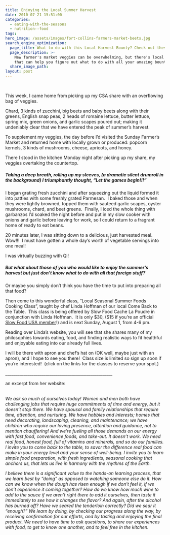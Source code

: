 ```yaml
---
title: Enjoying the Local Summer Harvest
date: 2010-07-21 15:51:00
categories:
  - eating-with-the-seasons
  - nutrition--food
tags:
hero_image: /assets/images/fort-collins-farmers-market-beets.jpg
search_engine_optimization:
  page_title: What to do with this Local Harvest Bounty? Check out these local resources.
  page_description: >-
    New farmer's market veggies can be overwhelming, but there's local resources
    that can help you figure out what to do with all your amazing bounty!
  share_image_path:
layout: post
---
```


<div id="attachment_3583">&nbsp;<p>This week, I came home from picking up my CSA share with an overflowing bag of veggies.</p></div>

Chard, 3 kinds of zucchini, big beets and baby beets along with their greens, English snap peas, 2 heads of romaine lettuce, butter lettuce, spring mix, green onions, and garlic scapes poured out; making it undeniably clear that we have entered the peak of summer’s harvest.

To supplement my veggies, the day before I’d visited the Sunday Farmer’s Market and returned home with locally grown or produced: popcorn kernels, 3 kinds of mushrooms, cheese, apricots, and honey.

There I stood in the kitchen Monday night after picking up my share, my veggies overtaking the countertop.

##### Taking a deep breath, rolling up my sleeves, (a dramatic silent drumroll in the background) I triumphantly thought, “Let the games begin!!!”

I began grating fresh zucchini and after squeezing out the liquid formed it into patties with some freshly grated Parmesan.&nbsp; I baked those and when they were lightly browned, topped them with sauteed garlic scapes, oyster mushrooms, chard, and beet greens.&nbsp; Finally, I iced the whole thing with garbanzos I’d soaked the night before and put in my slow cooker with onions and garlic before leaving for work, so I could return to a fragrant home of ready to eat beans.

20 minutes later, I was sitting down to a delicious, just harvested meal.&nbsp; Wow!!!&nbsp; I must have gotten a whole day’s worth of vegetable servings into one meal!

I was virtually buzzing with Qi!

<div><div><div><h5>But what about those of you who would like to enjoy the summer&rsquo;s harvest but just don&rsquo;t know what to do with all that foreign stuff?</h5><p>Or maybe you simply don&rsquo;t think you have the time to put into preparing all that food?</p></div><p>Then come to this wonderful class, &ldquo;Local Seasonal Summer Foods Cooking Class&rdquo;, taught by chef Linda Hoffman of our local Come Back to the Table.&nbsp; This class is being offered by Slow Food Cache La Poudre in conjunction with Linda Hoffman.&nbsp; It is only $30, ($15 if you&rsquo;re an official <a target="_blank" rel="noopener" href="http://r20.rs6.net/tn.jsp?llr=lem6kddab&amp;et=1103577260200&amp;s=0&amp;e=001f2QVM2Mr0Mz8DRBtC4aRDpsyK1iFDiUPUECiQeJwecq0cmw3rFYkZKqXBhh4zwR3yvVfSbUuNYBJ5E3PTiKN3WmBMEYzwl07DSRfwMLdCENUTn-k1VQfpA==">Slow Food USA member</a>!) and is next Sunday, August 1, from 4-6 pm.</p><p>Reading over Linda&rsquo;s website, you will see that she shares many of my philosophies towards eating, food, and finding realistic ways to fit healthful and enjoyable eating into our already full lives.</p><p>I will be there with apron and chef&rsquo;s hat on (OK well, maybe just with an apron), and I hope to see you there!&nbsp; Class size is limited so sign up soon if you&rsquo;re interested!&nbsp; (click on the links for the classes to reserve your spot.)</p><div>_____________________________________________________</div><p>an excerpt from her website:</p><p><em><br />We ask so much of ourselves today! Women and men both have challenging jobs that require huge commitments of time and energy, but it doesn&rsquo;t stop there. We have spousal and family relationships that require time, attention, and nurturing. We have hobbies and interests; homes that need decorating, landscaping, cleaning, and maintenance; we have children who require our loving presence, attention and guidance, not to mention chauffering! And we&rsquo;re fueling all those demands on our energy with fast food, convenience foods, and take-out. It doesn&rsquo;t work. We need real food, honest food, full of vitamins and minerals, and so do our families. I invite you to come back to the table, to savor the difference real food can make in your energy level and your sense of well-being. I invite you to learn simple food preparation, with fresh ingredients, seasonal cooking that anchors us, that lets us live in harmony with the rhythms of the Earth.</em></p><p><em>I believe there is a significant value to the hands-on learning process, that we learn best by &ldquo;doing&rdquo; as opposed to watching someone else do it. How can we know when the dough has risen enough if we don&rsquo;t feel it, if we don&rsquo;t experience it coming together? How do we know how much wine to add to the sauce if we aren&rsquo;t right there to add it ourselves, then taste it immediately to see how it changes the flavor? And again, after the alcohol has burned off? Have we seared the tenderloin correctly? Did we sear it &ldquo;enough?&rdquo; We learn by doing, by checking our progress along the way, by receiving confirmation for our efforts, and by tasting and enjoying the final product. We need to have time to ask questions, to share our experiences with food, to get to know one another, and to feel free in the kitchen.</em></p></div></div>